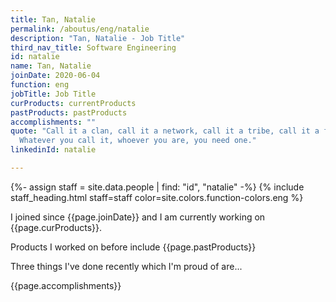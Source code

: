 ```yaml
---
title: Tan, Natalie
permalink: /aboutus/eng/natalie
description: "Tan, Natalie - Job Title"
third_nav_title: Software Engineering
id: natalie
name: Tan, Natalie
joinDate: 2020-06-04
function: eng
jobTitle: Job Title
curProducts: currentProducts
pastProducts: pastProducts
accomplishments: ""
quote: "Call it a clan, call it a network, call it a tribe, call it a family:
  Whatever you call it, whoever you are, you need one."
linkedinId: natalie

---
```


{%- assign staff = site.data.people | find: "id", "natalie" -%}
{% include staff_heading.html staff=staff color=site.colors.function-colors.eng %}

<p>I joined since {{page.joinDate}} and I am currently working on {{page.curProducts}}.</p>

<p>Products I worked on before include {{page.pastProducts}}</p>

<p>Three things I've done recently which I'm proud of are...</p>
{{page.accomplishments}}
